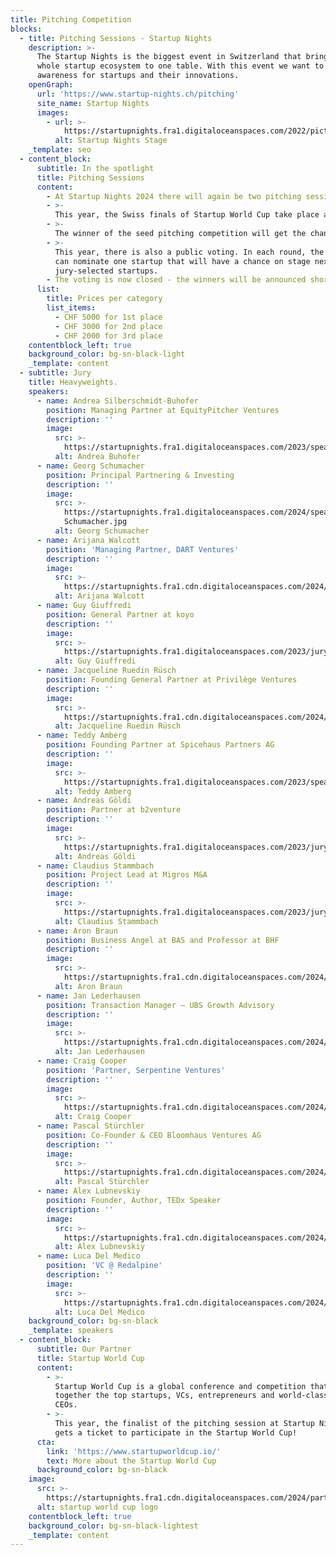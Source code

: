 ```yaml
---
title: Pitching Competition
blocks:
  - title: Pitching Sessions - Startup Nights
    description: >-
      The Startup Nights is the biggest event in Switzerland that brings the
      whole startup ecosystem to one table. With this event we want to create
      awareness for startups and their innovations.
    openGraph:
      url: 'https://www.startup-nights.ch/pitching'
      site_name: Startup Nights
      images:
        - url: >-
            https://startupnights.fra1.digitaloceanspaces.com/2022/pictures/stage.jpg
          alt: Startup Nights Stage
    _template: seo
  - content_block:
      subtitle: In the spotlight
      title: Pitching Sessions
      content:
        - At Startup Nights 2024 there will again be two pitching sessions.
        - >-
          This year, the Swiss finals of Startup World Cup take place as part of the Startup Nights on 1st November 2024.
        - >-
          The winner of the seed pitching competition will get the chance to pitch at the world finals in 2025 in Silicon Valley. At the world finals the Startups have the chance to win a $ 1 million investment from Pegasus Tech Ventures.
        - >-
          This year, there is also a public voting. In each round, the public
          can nominate one startup that will have a chance on stage next to the
          jury-selected startups.
        - The voting is now closed - the winners will be announced shortly.
      list:
        title: Prices per category
        list_items:
          - CHF 5000 for 1st place
          - CHF 3000 for 2nd place
          - CHF 2000 for 3rd place
    contentblock_left: true
    background_color: bg-sn-black-light
    _template: content
  - subtitle: Jury
    title: Heavyweights.
    speakers:
      - name: Andrea Silberschmidt-Buhofer
        position: Managing Partner at EquityPitcher Ventures
        description: ''
        image:
          src: >-
            https://startupnights.fra1.digitaloceanspaces.com/2023/speakers/andrea-buhofer.jpeg
          alt: Andrea Buhofer
      - name: Georg Schumacher
        position: Principal Partnering & Investing
        description: ''
        image:
          src: >-
            https://startupnights.fra1.digitaloceanspaces.com/2024/speaker/Georg
            Schumacher.jpg
          alt: Georg Schumacher
      - name: Arijana Walcott
        position: 'Managing Partner, DART Ventures'
        description: ''
        image:
          src: >-
            https://startupnights.fra1.cdn.digitaloceanspaces.com/2024/startups/591259665-arijana_walcott_500x500.png
          alt: Arijana Walcott
      - name: Guy Giuffredi
        position: General Partner at koyo
        description: ''
        image:
          src: >-
            https://startupnights.fra1.digitaloceanspaces.com/2023/jury/guy_giuffredi.png
          alt: Guy Giuffredi
      - name: Jacqueline Ruedin Rüsch
        position: Founding General Partner at Privilège Ventures
        description: ''
        image:
          src: >-
            https://startupnights.fra1.cdn.digitaloceanspaces.com/2024/startups/72801623-jacqueline_ruedin_ruesch_500x500.png
          alt: Jacqueline Ruedin Rüsch
      - name: Teddy Amberg
        position: Founding Partner at Spicehaus Partners AG
        description: ''
        image:
          src: >-
            https://startupnights.fra1.digitaloceanspaces.com/2023/speakers/teddy-amberg.jpeg
          alt: Teddy Amberg
      - name: Andreas Göldi
        position: Partner at b2venture
        description: ''
        image:
          src: >-
            https://startupnights.fra1.digitaloceanspaces.com/2023/jury/andreas-goeldi.png
          alt: Andreas Göldi
      - name: Claudius Stammbach
        position: Project Lead at Migros M&A
        description: ''
        image:
          src: >-
            https://startupnights.fra1.digitaloceanspaces.com/2023/jury/claudius_stammbach.png
          alt: Claudius Stammbach
      - name: Aron Braun
        position: Business Angel at BAS and Professor at BHF
        description: ''
        image:
          src: >-
            https://startupnights.fra1.cdn.digitaloceanspaces.com/2024/startups/171844469-aron_braun_500x500.png
          alt: Aron Braun
      - name: Jan Lederhausen
        position: Transaction Manager – UBS Growth Advisory
        description: ''
        image:
          src: >-
            https://startupnights.fra1.cdn.digitaloceanspaces.com/2024/startups/412598289-jan_lederhausen_500x500.png
          alt: Jan Lederhausen
      - name: Craig Cooper
        position: 'Partner, Serpentine Ventures'
        description: ''
        image:
          src: >-
            https://startupnights.fra1.cdn.digitaloceanspaces.com/2024/startups/974311328-craig_cooper_500x500.png
          alt: Craig Cooper
      - name: Pascal Stürchler
        position: Co-Founder & CEO Bloomhaus Ventures AG
        description: ''
        image:
          src: >-
            https://startupnights.fra1.cdn.digitaloceanspaces.com/2024/startups/244509073-pascal_stuerchler_500x500.png
          alt: Pascal Stürchler
      - name: Alex Lubnevskiy
        position: Founder, Author, TEDx Speaker
        description: ''
        image:
          src: >-
            https://startupnights.fra1.cdn.digitaloceanspaces.com/2024/startups/474325617-alex_lubnevskiy_500x500.png
          alt: Alex Lubnevskiy
      - name: Luca Del Medico
        position: 'VC @ Redalpine'
        description: ''
        image:
          src: >-
            https://startupnights.fra1.cdn.digitaloceanspaces.com/2024/startups/426230035-luca_del_medico_500x500.png
          alt: Luca Del Medico
    background_color: bg-sn-black
    _template: speakers
  - content_block:
      subtitle: Our Partner
      title: Startup World Cup
      content:
        - >-
          Startup World Cup is a global conference and competition that brings
          together the top startups, VCs, entrepreneurs and world-class tech
          CEOs.
        - >-
          This year, the finalist of the pitching session at Startup Nights 2024
          gets a ticket to participate in the Startup World Cup!
      cta:
        link: 'https://www.startupworldcup.io/'
        text: More about the Startup World Cup
      background_color: bg-sn-black
    image:
      src: >-
        https://startupnights.fra1.cdn.digitaloceanspaces.com/2024/partner/startup-world-cup.png
      alt: startup world cup logo
    contentblock_left: true
    background_color: bg-sn-black-lightest
    _template: content
---
```


